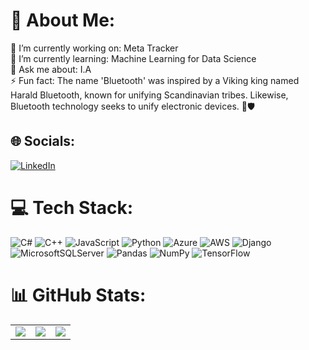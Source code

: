 # 💫 About Me:
🔭 I’m currently working on: Meta Tracker<br>👯 I’m currently learning: Machine Learning for Data Science<br>💬 Ask me about: I.A <br>⚡ Fun fact: The name 'Bluetooth' was inspired by a Viking king named Harald Bluetooth, known for unifying Scandinavian tribes. Likewise, Bluetooth technology seeks to unify electronic devices. 📶🛡️


## 🌐 Socials:
[![LinkedIn](https://img.shields.io/badge/LinkedIn-%230077B5.svg?logo=linkedin&logoColor=white)](https://www.linkedin.com/in/matheus-rodrigo-kanczewski-bressan-42a73923b/) 

# 💻 Tech Stack:
![C#](https://img.shields.io/badge/c%23-%23239120.svg?style=flat&logo=c-sharp&logoColor=white) ![C++](https://img.shields.io/badge/c++-%2300599C.svg?style=flat&logo=c%2B%2B&logoColor=white) ![JavaScript](https://img.shields.io/badge/javascript-%23323330.svg?style=flat&logo=javascript&logoColor=%23F7DF1E) ![Python](https://img.shields.io/badge/python-3670A0?style=flat&logo=python&logoColor=ffdd54) ![Azure](https://img.shields.io/badge/azure-%230072C6.svg?style=flat&logo=azure-devops&logoColor=white) ![AWS](https://img.shields.io/badge/AWS-%23FF9900.svg?style=flat&logo=amazon-aws&logoColor=white) ![Django](https://img.shields.io/badge/django-%23092E20.svg?style=flat&logo=django&logoColor=white) ![MicrosoftSQLServer](https://img.shields.io/badge/Microsoft%20SQL%20Sever-CC2927?style=flat&logo=microsoft%20sql%20server&logoColor=white) ![Pandas](https://img.shields.io/badge/pandas-%23150458.svg?style=flat&logo=pandas&logoColor=white) ![NumPy](https://img.shields.io/badge/numpy-%23013243.svg?style=flat&logo=numpy&logoColor=white) ![TensorFlow](https://img.shields.io/badge/TensorFlow-%23FF6F00.svg?style=flat&logo=TensorFlow&logoColor=white)
# 📊 GitHub Stats:
<table>
  <tr>
    <td>
      <img src="https://github-readme-stats.vercel.app/api?username=corvo-exe&theme=dark&hide_border=false&include_all_commits=true&count_private=true">
    </td>
    <td>
      <img src="https://github-readme-streak-stats.herokuapp.com/?user=corvo-exe&theme=dark&hide_border=false">
    </td>
    <td style="text-align: center;">
      <img src="https://github-readme-stats.vercel.app/api/top-langs/?username=corvo-exe&theme=dark&hide_border=false&include_all_commits=true&count_private=true&layout=compact">
    </td>
  </tr>
</table>
